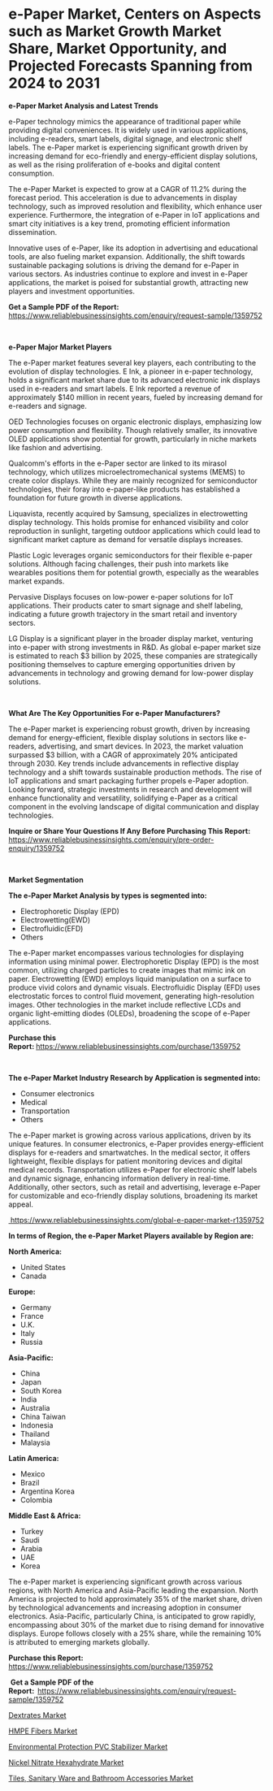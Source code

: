 <p><h1>e-Paper Market, Centers on Aspects such as Market Growth Market Share, Market Opportunity, and Projected Forecasts Spanning from 2024 to 2031</h1></p><p><strong>e-Paper Market Analysis and Latest Trends</strong></p>
<p><p>e-Paper technology mimics the appearance of traditional paper while providing digital conveniences. It is widely used in various applications, including e-readers, smart labels, digital signage, and electronic shelf labels. The e-Paper market is experiencing significant growth driven by increasing demand for eco-friendly and energy-efficient display solutions, as well as the rising proliferation of e-books and digital content consumption. </p><p>The e-Paper Market is expected to grow at a CAGR of 11.2% during the forecast period. This acceleration is due to advancements in display technology, such as improved resolution and flexibility, which enhance user experience. Furthermore, the integration of e-Paper in IoT applications and smart city initiatives is a key trend, promoting efficient information dissemination.</p><p>Innovative uses of e-Paper, like its adoption in advertising and educational tools, are also fueling market expansion. Additionally, the shift towards sustainable packaging solutions is driving the demand for e-Paper in various sectors. As industries continue to explore and invest in e-Paper applications, the market is poised for substantial growth, attracting new players and investment opportunities.</p></p>
<p><strong>Get a Sample PDF of the Report:&nbsp;</strong> <a href="https://www.reliablebusinessinsights.com/enquiry/request-sample/1359752">https://www.reliablebusinessinsights.com/enquiry/request-sample/1359752</a></p>
<p>&nbsp;</p>
<p><strong>e-Paper Major Market Players</strong></p>
<p><p>The e-Paper market features several key players, each contributing to the evolution of display technologies. E Ink, a pioneer in e-paper technology, holds a significant market share due to its advanced electronic ink displays used in e-readers and smart labels. E Ink reported a revenue of approximately $140 million in recent years, fueled by increasing demand for e-readers and signage.</p><p>OED Technologies focuses on organic electronic displays, emphasizing low power consumption and flexibility. Though relatively smaller, its innovative OLED applications show potential for growth, particularly in niche markets like fashion and advertising.</p><p>Qualcomm's efforts in the e-Paper sector are linked to its mirasol technology, which utilizes microelectromechanical systems (MEMS) to create color displays. While they are mainly recognized for semiconductor technologies, their foray into e-paper-like products has established a foundation for future growth in diverse applications.</p><p>Liquavista, recently acquired by Samsung, specializes in electrowetting display technology. This holds promise for enhanced visibility and color reproduction in sunlight, targeting outdoor applications which could lead to significant market capture as demand for versatile displays increases.</p><p>Plastic Logic leverages organic semiconductors for their flexible e-paper solutions. Although facing challenges, their push into markets like wearables positions them for potential growth, especially as the wearables market expands.</p><p>Pervasive Displays focuses on low-power e-paper solutions for IoT applications. Their products cater to smart signage and shelf labeling, indicating a future growth trajectory in the smart retail and inventory sectors.</p><p>LG Display is a significant player in the broader display market, venturing into e-paper with strong investments in R&D. As global e-paper market size is estimated to reach $3 billion by 2025, these companies are strategically positioning themselves to capture emerging opportunities driven by advancements in technology and growing demand for low-power display solutions.</p></p>
<p>&nbsp;</p>
<p><strong>What Are The Key Opportunities For e-Paper Manufacturers?</strong></p>
<p><p>The e-Paper market is experiencing robust growth, driven by increasing demand for energy-efficient, flexible display solutions in sectors like e-readers, advertising, and smart devices. In 2023, the market valuation surpassed $3 billion, with a CAGR of approximately 20% anticipated through 2030. Key trends include advancements in reflective display technology and a shift towards sustainable production methods. The rise of IoT applications and smart packaging further propels e-Paper adoption. Looking forward, strategic investments in research and development will enhance functionality and versatility, solidifying e-Paper as a critical component in the evolving landscape of digital communication and display technologies.</p></p>
<p><strong>Inquire or Share Your Questions If Any Before Purchasing This Report:</strong> <a href="https://www.reliablebusinessinsights.com/enquiry/pre-order-enquiry/1359752">https://www.reliablebusinessinsights.com/enquiry/pre-order-enquiry/1359752</a></p>
<p>&nbsp;</p>
<p><strong>Market Segmentation</strong></p>
<p><strong>The e-Paper Market Analysis by types is segmented into:</strong></p>
<p><ul><li>Electrophoretic Display (EPD)</li><li>Electrowetting(EWD)</li><li>Electrofluidic(EFD)</li><li>Others</li></ul></p>
<p><p>The e-Paper market encompasses various technologies for displaying information using minimal power. Electrophoretic Display (EPD) is the most common, utilizing charged particles to create images that mimic ink on paper. Electrowetting (EWD) employs liquid manipulation on a surface to produce vivid colors and dynamic visuals. Electrofluidic Display (EFD) uses electrostatic forces to control fluid movement, generating high-resolution images. Other technologies in the market include reflective LCDs and organic light-emitting diodes (OLEDs), broadening the scope of e-Paper applications.</p></p>
<p><strong>Purchase this Report:&nbsp;</strong><a href="https://www.reliablebusinessinsights.com/purchase/1359752">https://www.reliablebusinessinsights.com/purchase/1359752</a></p>
<p>&nbsp;</p>
<p><strong>The e-Paper Market Industry Research by Application is segmented into:</strong></p>
<p><ul><li>Consumer electronics</li><li>Medical</li><li>Transportation</li><li>Others</li></ul></p>
<p><p>The e-Paper market is growing across various applications, driven by its unique features. In consumer electronics, e-Paper provides energy-efficient displays for e-readers and smartwatches. In the medical sector, it offers lightweight, flexible displays for patient monitoring devices and digital medical records. Transportation utilizes e-Paper for electronic shelf labels and dynamic signage, enhancing information delivery in real-time. Additionally, other sectors, such as retail and advertising, leverage e-Paper for customizable and eco-friendly display solutions, broadening its market appeal.</p></p>
<p><a href="https://www.reliablebusinessinsights.com/global-e-paper-market-r1359752">&nbsp;https://www.reliablebusinessinsights.com/global-e-paper-market-r1359752</a></p>
<p><strong>In terms of Region, the e-Paper Market Players available by Region are:</strong></p>
<p>
    <p> <strong> North America: </strong>
        <ul>
            <li>United States</li>
            <li>Canada</li>
        </ul>
        </p> 
    <p> <strong> Europe: </strong>
        <ul>
            <li>Germany</li>
            <li>France</li>
            <li>U.K.</li>
            <li>Italy</li>
            <li>Russia</li>
        </ul>
        </p> 
    <p> <strong> Asia-Pacific: </strong>
        <ul>
            <li>China</li>
            <li>Japan</li>
            <li>South Korea</li>
            <li>India</li>
            <li>Australia</li>
            <li>China Taiwan</li>
            <li>Indonesia</li>
            <li>Thailand</li>
            <li>Malaysia</li>
        </ul>
        </p> 
    <p> <strong> Latin America: </strong>
        <ul>
            <li>Mexico</li>
            <li>Brazil</li>
            <li>Argentina Korea</li>
            <li>Colombia</li>
        </ul>
        </p> 
    <p> <strong> Middle East & Africa: </strong>
        <ul>
            <li>Turkey</li>
            <li>Saudi</li>
            <li>Arabia</li>
            <li>UAE</li>
            <li>Korea</li>
        </ul>
    </p>
    </p>
<p><p>The e-Paper market is experiencing significant growth across various regions, with North America and Asia-Pacific leading the expansion. North America is projected to hold approximately 35% of the market share, driven by technological advancements and increasing adoption in consumer electronics. Asia-Pacific, particularly China, is anticipated to grow rapidly, encompassing about 30% of the market due to rising demand for innovative displays. Europe follows closely with a 25% share, while the remaining 10% is attributed to emerging markets globally.</p></p>
<p><strong>Purchase this Report: </strong><a href="https://www.reliablebusinessinsights.com/purchase/1359752">https://www.reliablebusinessinsights.com/purchase/1359752</a></p>
<p>&nbsp;<strong>Get a Sample PDF of the Report:&nbsp;&nbsp;</strong><a href="https://www.reliablebusinessinsights.com/enquiry/request-sample/1359752">https://www.reliablebusinessinsights.com/enquiry/request-sample/1359752</a></p>
<p><strong></strong></p>
<p><p><a href="https://www.linkedin.com/pulse/dextrates-market-global-insights-sales-trends-2024-x6egc?trackingId=je3ZwPA9RHa%2BGt3kiZqBdQ%3D%3D">Dextrates Market</a></p><p><a href="https://github.com/AnnDiaz698/Market-Research-Report-List-1/blob/main/hmpe-fibers-market.md">HMPE Fibers Market</a></p><p><a href="https://issuu.com/reportprime-2/docs/environmental-protection-pvc-stabil_aa7d9791c86cd1">Environmental Protection PVC Stabilizer Market</a></p><p><a href="https://www.linkedin.com/pulse/nickel-nitrate-hexahydrate-market-global-insights-regional-qg9mc?trackingId=%2BZ2Kiq8gQ8yvONIFIpU63g%3D%3D">Nickel Nitrate Hexahydrate Market</a></p><p><a href="https://issuu.com/reportprime-2/docs/tiles-sanitary-ware-and-bathroom-ac_3df950fac8cc18">Tiles, Sanitary Ware and Bathroom Accessories Market</a></p></p>
